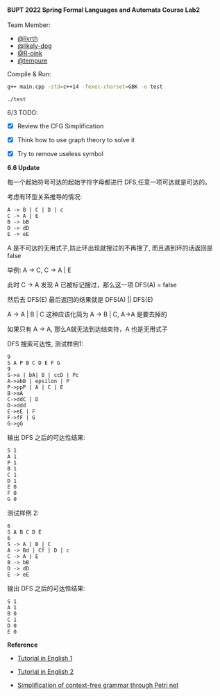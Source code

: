 #### BUPT 2022 Spring Formal Languages and Automata Course Lab2

Team Member:
- [@livrth](https://github.com/livrth)
- [@likely-dog](https://github.com/likely-dog)
- [@R-oink](https://github.com/R-oink)
- [@tempure](https://github.com/tempure)

Compile & Run:
```bash
g++ main.cpp -std=c++14 -fexec-charset=GBK -o test

./test
```

6/3 TODO:
- [x] Review the CFG Simplification
- [x] Think how to use graph theory to solve it
- [x] Try to remove useless symbol


__6.6 Update__

每一个起始符号可达的起始字符字母都进行 DFS,任意一项可达就是可达的。

考虑有环型关系推导的情况:
```
A -> B | C | D | c
C -> A | E
B -> bB
D -> dD 
E -> eE
```
A 是不可达的无用式子,防止环出现就搜过的不再搜了, 而且遇到环的话返回是 false

举例: A -> C, C -> A | E

此时 C -> A 发现 A 已被标记搜过，那么这一项 DFS(A)  = false

然后去 DFS(E) 最后返回的结果就是 DFS(A) || DFS(E)

A -> A | B | C 这种应该化简为 A -> B | C, A->A 是要去掉的

如果只有 A -> A, 那么A就无法到达结束符，A 也是无用式子

DFS 搜索可达性, 测试样例1:
```
9
S A P B C D E F G
9
S->a | bA| B | ccD | Pc
A->abB | epsilon | P
P->ppP | A | C | E
B->aA
C->ddC | D
D->ddd
E->eE | F
F->fF | G
G->gG
```
输出 DFS 之后的可达性结果:
```
S 1
A 1
P 1
B 1
C 1
D 1
E 0
F 0
G 0
```
测试样例 2:
```
6
S A B C D E
6
S -> A | B | C
A -> Bd | Cf | D | c
C -> A | E
B -> bB
D -> dD 
E -> eE
```
输出 DFS 之后的可达性结果:
```
S 1
A 1
B 0
C 1
D 0
E 0
```

__Reference__

- [Tutorial in English 1](https://www.javatpoint.com/automata-simplification-of-cfg)

- [Tutorial in English 2](https://www.tutorialspoint.com/automata_theory/cfg_simplification.htm)

- [Simplification of context-free grammar through Petri net](https://www.academia.edu/5233442/Simplification_of_context_free_grammar_through_Petri_net)
